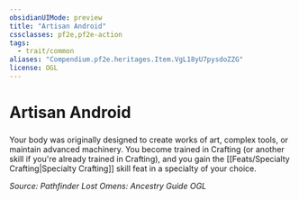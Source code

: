 ```yaml
---
obsidianUIMode: preview
title: "Artisan Android"
cssclasses: pf2e,pf2e-action
tags:
  - trait/common
aliases: "Compendium.pf2e.heritages.Item.VgL18yU7pysdoZZG"
license: OGL
---
```

# Artisan Android

### 






Your body was originally designed to create works of art, complex tools, or maintain advanced machinery. You become trained in Crafting (or another skill if you're already trained in Crafting), and you gain the [[Feats/Specialty Crafting|Specialty Crafting]] skill feat in a specialty of your choice.

*Source: Pathfinder Lost Omens: Ancestry Guide*
*OGL*